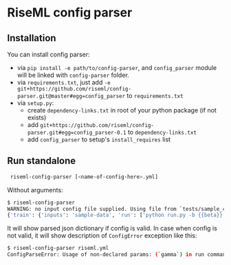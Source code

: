 # RiseML config parser

## Installation

You can install config parser:
* via `pip install -e path/to/config-parser`, and `config_parser` module will be linked with `config-parser` folder.
* via `requirements.txt`, just add `-e git+https://github.com/riseml/config-parser.git@master#egg=config_parser` to `requirements.txt`
* via `setup.py`:
  * create `dependency-links.txt` in root of your python package (if not exists)
  * add `git+https://github.com/riseml/config-parser.git#egg=config_parser-0.1` to `dependency-links.txt`
  * add `config_parser` to setup's `install_requires` list
  
## Run standalone
 
```bash
 riseml-config-parser [<name-of-config-here>.yml]
```

Without arguments:
```bash
$ riseml-config-parser
WARNING: no input config file supplied. Using file from `tests/sample_config.yml`
{'train': {'inputs': 'sample-data', 'run': ['python run.py -b {{beta}}', 'mybinary {{optim}} {{enabled}} {{beta}} {{learning-rate}}'], 'image': {'name': 'riseml/base:latest-squashed', 'install': ['apt-get -y update', 'apt-get -y install python3-minimal python3-pip', 'pip3 install -r requirements.txt']}, 'hyperparams': {'max_parallel_experiments': 4}, 'framework': 'tensorflow', 'params': {'optim': 'rmsprop abcdef', 'learning_rate': [1.4, 2.9, 4.2], 'more_value': 1, 'enabled': True, 'beta': {'range': {'max': 1, 'step': 0.1, 'min': 0.1}}, 'something': ['test123', 'myvalue3']}, 'tensorflow': {'worker_count': 4, 'ps_count': 2, 'distributed': True, 'tensorboard': 'some/directory/with/summaries'}, 'resources': {'master': {'mem': 1024, 'gpus': 1, 'cpus': 4}, 'worker': {'mem': None, 'gpus': 2, 'cpus': None}, 'ps': None}}, 'repository': 'myRepoName', 'deploy': {'image': {'name': 'riseml/base:latest-squashed', 'install': 'apt-get -y update'}, 'run': 'python3 demo.py'}}
```

It will show parsed json dictionary if config is valid. 
In case when config is not valid, it will show description of `ConfigError` exception like this:
```bash
$ riseml-config-parser riseml.yml
ConfigParseError: Usage of non-declared params: (`gamma`) in run command `python run.py -b {{beta}} -g {{gamma}}`
```